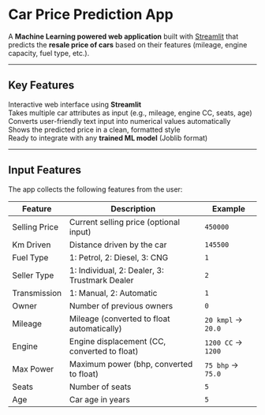 #  Car Price Prediction App

A **Machine Learning powered web application** built with [Streamlit](https://streamlit.io/) that predicts the **resale price of cars** based on their features (mileage, engine capacity, fuel type, etc.).

---

##  Key Features
Interactive web interface using **Streamlit**  
Takes multiple car attributes as input (e.g., mileage, engine CC, seats, age)  
Converts user-friendly text input into numerical values automatically  
Shows the predicted price in a clean, formatted style  
Ready to integrate with any **trained ML model** (Joblib format)  

---

##  Input Features
The app collects the following features from the user:

| Feature         | Description                                      | Example            |
|-----------------|--------------------------------------------------|--------------------|
| Selling Price   | Current selling price (optional input)           | `450000`           |
| Km Driven       | Distance driven by the car                       | `145500`           |
| Fuel Type       | 1: Petrol, 2: Diesel, 3: CNG                     | `1`                |
| Seller Type     | 1: Individual, 2: Dealer, 3: Trustmark Dealer    | `2`                |
| Transmission    | 1: Manual, 2: Automatic                          | `1`                |
| Owner           | Number of previous owners                        | `0`                |
| Mileage         | Mileage (converted to float automatically)       | `20 kmpl` → `20.0` |
| Engine          | Engine displacement (CC, converted to float)     | `1200 CC` → `1200` |
| Max Power       | Maximum power (bhp, converted to float)          | `75 bhp` → `75.0`  |
| Seats           | Number of seats                                  | `5`                |
| Age             | Car age in years                                 | `5`                |
